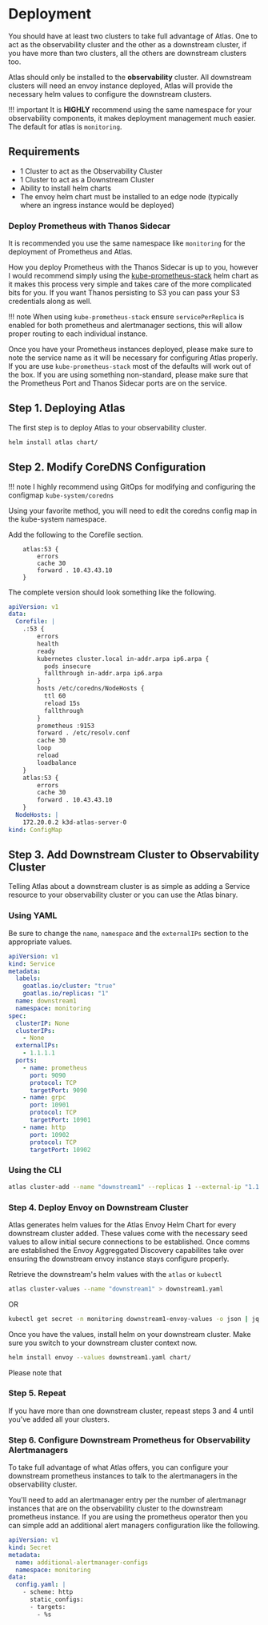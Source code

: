 # Deployment

You should have at least two clusters to take full advantage of Atlas. One to act as the observability cluster and the other as a downstream cluster, if you have more than two clusters, all the others are downstream clusters too.

Atlas should only be installed to the **observability** cluster. All downstream clusters will need an envoy instance deployed, Atlas will provide the necessary helm values to configure the downstream clusters.

!!! important
    It is **HIGHLY** recommend using the same namespace for your observability components, it makes deployment management much easier. The default for atlas is `monitoring`.

## Requirements

- 1 Cluster to act as the Observability Cluster
- 1 Cluster to act as a Downstream Cluster
- Ability to install helm charts
- The envoy helm chart must be installed to an edge node (typically where an ingress instance would be deployed)

### Deploy Prometheus with Thanos Sidecar

It is recommended you use the same namespace like `monitoring` for the deployment of Prometheus and Atlas.

How you deploy Prometheus with the Thanos Sidecar is up to you, however I would recommend simply using the [kube-prometheus-stack]() helm chart as it makes this process very simple and takes care of the more complicated bits for you. If you want Thanos persisting to S3 you can pass your S3 credentials along as well.

!!! note
    When using `kube-prometheus-stack` ensure `servicePerReplica` is enabled for both prometheus and alertmanager sections, this will allow proper routing to each individual instance.

Once you have your Prometheus instances deployed, please make sure to note the service name as it will be necessary for configuring Atlas properly. If you are use `kube-prometheus-stack` most of the defaults will work out of the box. If you are using something non-standard, please make sure that the Prometheus Port and Thanos Sidecar ports are on the service.

## Step 1. Deploying Atlas

The first step is to deploy Atlas to your observability cluster.

```bash
helm install atlas chart/
```

## Step 2. Modify CoreDNS Configuration

!!! note
    I highly recommend using GitOps for modifying and configuring the configmap `kube-system/coredns`

Using your favorite method, you will need to edit the coredns config map in the kube-system namespace.

Add the following to the Corefile section.

```text
    atlas:53 {
        errors
        cache 30
        forward . 10.43.43.10
    }
```

The complete version should look something like the following.

```yaml
apiVersion: v1
data:
  Corefile: |
    .:53 {
        errors
        health
        ready
        kubernetes cluster.local in-addr.arpa ip6.arpa {
          pods insecure
          fallthrough in-addr.arpa ip6.arpa
        }
        hosts /etc/coredns/NodeHosts {
          ttl 60
          reload 15s
          fallthrough
        }
        prometheus :9153
        forward . /etc/resolv.conf
        cache 30
        loop
        reload
        loadbalance
    }
    atlas:53 {
        errors
        cache 30
        forward . 10.43.43.10
    }
  NodeHosts: |
    172.20.0.2 k3d-atlas-server-0
kind: ConfigMap
```

## Step 3. Add Downstream Cluster to Observability Cluster

Telling Atlas about a downstream cluster is as simple as adding a Service resource to your observability cluster or you can use the Atlas binary.

### Using YAML

Be sure to change the `name`, `namespace` and the `externalIPs` section to the appropriate values.

```yaml
apiVersion: v1
kind: Service
metadata:
  labels:
    goatlas.io/cluster: "true"
    goatlas.io/replicas: "1"
  name: downstream1
  namespace: monitoring
spec:
  clusterIP: None
  clusterIPs:
    - None
  externalIPs:
    - 1.1.1.1
  ports:
    - name: prometheus
      port: 9090
      protocol: TCP
      targetPort: 9090
    - name: grpc
      port: 10901
      protocol: TCP
      targetPort: 10901
    - name: http
      port: 10902
      protocol: TCP
      targetPort: 10902
```

### Using the CLI

```bash
atlas cluster-add --name "downstream1" --replicas 1 --external-ip "1.1.1.1" 
```

### Step 4. Deploy Envoy on Downstream Cluster

Atlas generates helm values for the Atlas Envoy Helm Chart for every downstream cluster added. These values come with the necessary seed values to allow initial secure connections to be established. Once comms are established the Envoy Aggreggated Discovery capabilites take over ensuring the downstream envoy instance stays configure properly.

Retrieve the downstream's helm values with the `atlas` or `kubectl`

```bash
atlas cluster-values --name "downstream1" > downstream1.yaml
```

OR

```bash
kubectl get secret -n monitoring downstream1-envoy-values -o json | jq -r '.data."values.yaml" | base64 -D > downstream1.yaml
```

Once you have the values, install helm on your downstream cluster. Make sure you switch to your downstream cluster context now.

```bash
helm install envoy --values downstream1.yaml chart/
```

Please note that 

### Step 5. Repeat

If you have more than one downstream cluster, repeast steps 3 and 4 until you've added all your clusters.

### Step 6. Configure Downstream Prometheus for Observability Alertmanagers

To take full advantage of what Atlas offers, you can configure your downstream prometheus instances to talk to the alertmanagers in the observability cluster.

You'll need to add an alertmanager entry per the number of alertmanagr instances that are on the observability cluster to the downstream prometheus instance. If you are using the prometheus operator then you can simple add an additional alert managers configuration like the following.

```yaml
apiVersion: v1
kind: Secret
metadata:
  name: additional-alertmanager-configs
  namespace: monitoring
data:
  config.yaml: |
    - scheme: http
      static_configs:
      - targets:
        - %s
```
